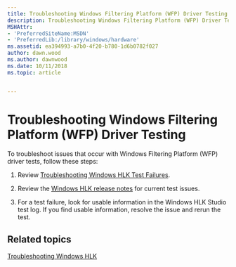```yaml
---
title: Troubleshooting Windows Filtering Platform (WFP) Driver Testing
description: Troubleshooting Windows Filtering Platform (WFP) Driver Testing
MSHAttr:
- 'PreferredSiteName:MSDN'
- 'PreferredLib:/library/windows/hardware'
ms.assetid: ea394993-a7b0-4f20-b780-1d6b0782f027
author: dawn.wood
ms.author: dawnwood
ms.date: 10/11/2018
ms.topic: article


---
```


# Troubleshooting Windows Filtering Platform (WFP) Driver Testing


To troubleshoot issues that occur with Windows Filtering Platform (WFP) driver tests, follow these steps:

1. Review [Troubleshooting Windows HLK Test Failures](../user/troubleshooting-windows-hlk-test-failures.md).

2. Review the [Windows HLK release notes](http://go.microsoft.com/fwlink/?LinkID=236110) for current test issues.

3. For a test failure, look for usable information in the Windows HLK Studio test log. If you find usable information, resolve the issue and rerun the test.

## <span id="related_topics"></span>Related topics


[Troubleshooting Windows HLK](../user/troubleshooting-windows-hlk.md)

 

 







